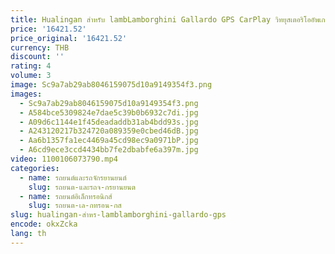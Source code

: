 ```yaml
---
title: Hualingan สำหรับ lambLamborghini Gallardo GPS CarPlay วิทยุสเตอริโออัพเกรดหน้าจอสัมผัส7 "แอนดรอยด์ออโต้มิเรอร์เฮดยูนิตเต็มหน้าจอ
price: '16421.52'
price_original: '16421.52'
currency: THB
discount: ''
rating: 4
volume: 3
image: Sc9a7ab29ab8046159075d10a9149354f3.png
images:
  - Sc9a7ab29ab8046159075d10a9149354f3.png
  - A584bce5309824e7dae5c39b0b6932c7di.jpg
  - A09d6c1144e1f45deadaddb31ab4bdd93s.jpg
  - A243120217b324720a089359e0cbed46dB.jpg
  - Aa6b1357fa1ec4469a45cd98ec9a0971bP.jpg
  - A6cd9ece3ccd4434bb7fe2dbabfe6a397m.jpg
video: 1100106073790.mp4
categories:
  - name: รถยนต์และรถจักรยานยนต์
    slug: รถยนต-และรถจ-กรยานยนต
  - name: รถยนต์อิเล็กทรอนิกส์
    slug: รถยนต-เล-กทรอน-กส
slug: hualingan-สำหร-lamblamborghini-gallardo-gps
encode: okxZcka
lang: th
---
```

  